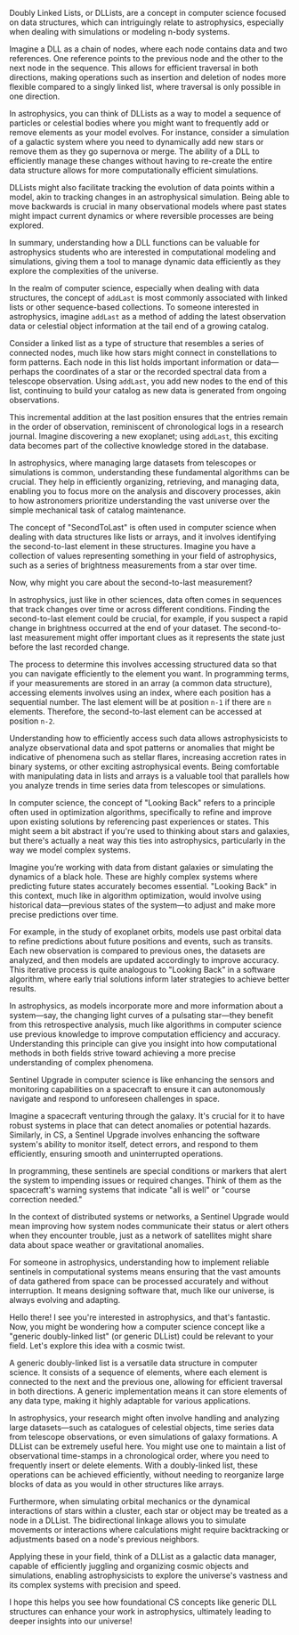 Doubly Linked Lists, or DLLists, are a concept in computer science focused on data structures, which can intriguingly relate to astrophysics, especially when dealing with simulations or modeling n-body systems.

Imagine a DLL as a chain of nodes, where each node contains data and two references. One reference points to the previous node and the other to the next node in the sequence. This allows for efficient traversal in both directions, making operations such as insertion and deletion of nodes more flexible compared to a singly linked list, where traversal is only possible in one direction.

In astrophysics, you can think of DLLists as a way to model a sequence of particles or celestial bodies where you might want to frequently add or remove elements as your model evolves. For instance, consider a simulation of a galactic system where you need to dynamically add new stars or remove them as they go supernova or merge. The ability of a DLL to efficiently manage these changes without having to re-create the entire data structure allows for more computationally efficient simulations.

DLLists might also facilitate tracking the evolution of data points within a model, akin to tracking changes in an astrophysical simulation. Being able to move backwards is crucial in many observational models where past states might impact current dynamics or where reversible processes are being explored.

In summary, understanding how a DLL functions can be valuable for astrophysics students who are interested in computational modeling and simulations, giving them a tool to manage dynamic data efficiently as they explore the complexities of the universe.

In the realm of computer science, especially when dealing with data structures, the concept of `addLast` is most commonly associated with linked lists or other sequence-based collections. To someone interested in astrophysics, imagine `addLast` as a method of adding the latest observation data or celestial object information at the tail end of a growing catalog.

Consider a linked list as a type of structure that resembles a series of connected nodes, much like how stars might connect in constellations to form patterns. Each node in this list holds important information or data—perhaps the coordinates of a star or the recorded spectral data from a telescope observation. Using `addLast`, you add new nodes to the end of this list, continuing to build your catalog as new data is generated from ongoing observations.

This incremental addition at the last position ensures that the entries remain in the order of observation, reminiscent of chronological logs in a research journal. Imagine discovering a new exoplanet; using `addLast`, this exciting data becomes part of the collective knowledge stored in the database.

In astrophysics, where managing large datasets from telescopes or simulations is common, understanding these fundamental algorithms can be crucial. They help in efficiently organizing, retrieving, and managing data, enabling you to focus more on the analysis and discovery processes, akin to how astronomers prioritize understanding the vast universe over the simple mechanical task of catalog maintenance.

The concept of "SecondToLast" is often used in computer science when dealing with data structures like lists or arrays, and it involves identifying the second-to-last element in these structures. Imagine you have a collection of values representing something in your field of astrophysics, such as a series of brightness measurements from a star over time.

Now, why might you care about the second-to-last measurement?

In astrophysics, just like in other sciences, data often comes in sequences that track changes over time or across different conditions. Finding the second-to-last element could be crucial, for example, if you suspect a rapid change in brightness occurred at the end of your dataset. The second-to-last measurement might offer important clues as it represents the state just before the last recorded change.

The process to determine this involves accessing structured data so that you can navigate efficiently to the element you want. In programming terms, if your measurements are stored in an array (a common data structure), accessing elements involves using an index, where each position has a sequential number. The last element will be at position `n-1` if there are `n` elements. Therefore, the second-to-last element can be accessed at position `n-2`.

Understanding how to efficiently access such data allows astrophysicists to analyze observational data and spot patterns or anomalies that might be indicative of phenomena such as stellar flares, increasing accretion rates in binary systems, or other exciting astrophysical events. Being comfortable with manipulating data in lists and arrays is a valuable tool that parallels how you analyze trends in time series data from telescopes or simulations.

In computer science, the concept of "Looking Back" refers to a principle often used in optimization algorithms, specifically to refine and improve upon existing solutions by referencing past experiences or states. This might seem a bit abstract if you're used to thinking about stars and galaxies, but there's actually a neat way this ties into astrophysics, particularly in the way we model complex systems.

Imagine you’re working with data from distant galaxies or simulating the dynamics of a black hole. These are highly complex systems where predicting future states accurately becomes essential. "Looking Back" in this context, much like in algorithm optimization, would involve using historical data—previous states of the system—to adjust and make more precise predictions over time.

For example, in the study of exoplanet orbits, models use past orbital data to refine predictions about future positions and events, such as transits. Each new observation is compared to previous ones, the datasets are analyzed, and then models are updated accordingly to improve accuracy. This iterative process is quite analogous to "Looking Back" in a software algorithm, where early trial solutions inform later strategies to achieve better results.

In astrophysics, as models incorporate more and more information about a system—say, the changing light curves of a pulsating star—they benefit from this retrospective analysis, much like algorithms in computer science use previous knowledge to improve computation efficiency and accuracy. Understanding this principle can give you insight into how computational methods in both fields strive toward achieving a more precise understanding of complex phenomena.

Sentinel Upgrade in computer science is like enhancing the sensors and monitoring capabilities on a spacecraft to ensure it can autonomously navigate and respond to unforeseen challenges in space.

Imagine a spacecraft venturing through the galaxy. It's crucial for it to have robust systems in place that can detect anomalies or potential hazards. Similarly, in CS, a Sentinel Upgrade involves enhancing the software system's ability to monitor itself, detect errors, and respond to them efficiently, ensuring smooth and uninterrupted operations.

In programming, these sentinels are special conditions or markers that alert the system to impending issues or required changes. Think of them as the spacecraft's warning systems that indicate "all is well" or "course correction needed."

In the context of distributed systems or networks, a Sentinel Upgrade would mean improving how system nodes communicate their status or alert others when they encounter trouble, just as a network of satellites might share data about space weather or gravitational anomalies.

For someone in astrophysics, understanding how to implement reliable sentinels in computational systems means ensuring that the vast amounts of data gathered from space can be processed accurately and without interruption. It means designing software that, much like our universe, is always evolving and adapting.

Hello there! I see you're interested in astrophysics, and that's fantastic. Now, you might be wondering how a computer science concept like a "generic doubly-linked list" (or generic DLList) could be relevant to your field. Let's explore this idea with a cosmic twist.

A generic doubly-linked list is a versatile data structure in computer science. It consists of a sequence of elements, where each element is connected to the next and the previous one, allowing for efficient traversal in both directions. A generic implementation means it can store elements of any data type, making it highly adaptable for various applications.

In astrophysics, your research might often involve handling and analyzing large datasets—such as catalogues of celestial objects, time series data from telescope observations, or even simulations of galaxy formations. A DLList can be extremely useful here. You might use one to maintain a list of observational time-stamps in a chronological order, where you need to frequently insert or delete elements. With a doubly-linked list, these operations can be achieved efficiently, without needing to reorganize large blocks of data as you would in other structures like arrays.

Furthermore, when simulating orbital mechanics or the dynamical interactions of stars within a cluster, each star or object may be treated as a node in a DLList. The bidirectional linkage allows you to simulate movements or interactions where calculations might require backtracking or adjustments based on a node's previous neighbors.

Applying these in your field, think of a DLList as a galactic data manager, capable of efficiently juggling and organizing cosmic objects and simulations, enabling astrophysicists to explore the universe's vastness and its complex systems with precision and speed.

I hope this helps you see how foundational CS concepts like generic DLL structures can enhance your work in astrophysics, ultimately leading to deeper insights into our universe!